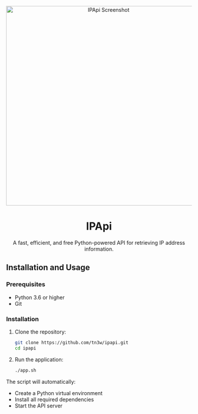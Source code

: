 <p align="center">
	<a href="https://github.com/tn3w/ipapi">
		<picture>
			<source width="540px" media="(prefers-color-scheme: dark)" srcset="https://github.com/tn3w/IPApi/releases/download/img/ipapi-dark.webp">
			<source width="540px" media="(prefers-color-scheme: light)" srcset="https://github.com/tn3w/IPApi/releases/download/img/ipapi-light.webp">
			<img width="540px" alt="IPApi Screenshot" src="https://github.com/tn3w/IPApi/releases/download/img/ipapi-dark.webp">
		</picture>
	</a>
</p>

<h1 align="center">IPApi</h1>
<p align="center">A fast, efficient, and free Python-powered API for retrieving IP address information. </p>

## Installation and Usage

### Prerequisites
- Python 3.6 or higher
- Git

### Installation
1. Clone the repository:
   ```bash
   git clone https://github.com/tn3w/ipapi.git
   cd ipapi
   ```

2. Run the application:
   ```bash
   ./app.sh
   ```

The script will automatically:
- Create a Python virtual environment
- Install all required dependencies
- Start the API server
